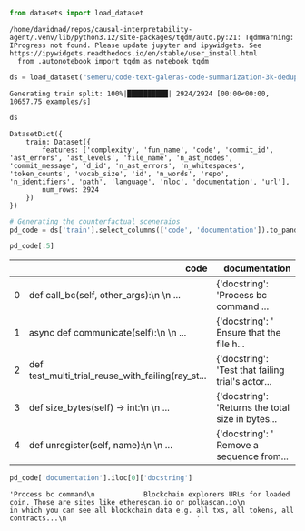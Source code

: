 

``` python
from datasets import load_dataset
```

    /home/davidnad/repos/causal-interpretability-agent/.venv/lib/python3.12/site-packages/tqdm/auto.py:21: TqdmWarning: IProgress not found. Please update jupyter and ipywidgets. See https://ipywidgets.readthedocs.io/en/stable/user_install.html
      from .autonotebook import tqdm as notebook_tqdm

<!-- WARNING: THIS FILE WAS AUTOGENERATED! DO NOT EDIT! -->

``` python
ds = load_dataset("semeru/code-text-galeras-code-summarization-3k-deduped")
```

    Generating train split: 100%|██████████| 2924/2924 [00:00<00:00, 10657.75 examples/s]

``` python
ds
```

    DatasetDict({
        train: Dataset({
            features: ['complexity', 'fun_name', 'code', 'commit_id', 'ast_errors', 'ast_levels', 'file_name', 'n_ast_nodes', 'commit_message', 'd_id', 'n_ast_errors', 'n_whitespaces', 'token_counts', 'vocab_size', 'id', 'n_words', 'repo', 'n_identifiers', 'path', 'language', 'nloc', 'documentation', 'url'],
            num_rows: 2924
        })
    })

``` python
# Generating the counterfactual sceneraios 
pd_code = ds['train'].select_columns(['code', 'documentation']).to_pandas()
```

``` python
pd_code[:5]
```

<div>
<style scoped>
    .dataframe tbody tr th:only-of-type {
        vertical-align: middle;
    }
&#10;    .dataframe tbody tr th {
        vertical-align: top;
    }
&#10;    .dataframe thead th {
        text-align: right;
    }
</style>

<table class="dataframe" data-quarto-postprocess="true" data-border="1">
<thead>
<tr style="text-align: right;">
<th data-quarto-table-cell-role="th"></th>
<th data-quarto-table-cell-role="th">code</th>
<th data-quarto-table-cell-role="th">documentation</th>
</tr>
</thead>
<tbody>
<tr>
<td data-quarto-table-cell-role="th">0</td>
<td>def call_bc(self, other_args):\n \n ...</td>
<td>{'docstring': 'Process bc command ...</td>
</tr>
<tr>
<td data-quarto-table-cell-role="th">1</td>
<td>async def communicate(self):\n \n ...</td>
<td>{'docstring': ' Ensure that the file h...</td>
</tr>
<tr>
<td data-quarto-table-cell-role="th">2</td>
<td>def test_multi_trial_reuse_with_failing(ray_st...</td>
<td>{'docstring': 'Test that failing trial's actor...</td>
</tr>
<tr>
<td data-quarto-table-cell-role="th">3</td>
<td>def size_bytes(self) -&gt; int:\n \n ...</td>
<td>{'docstring': 'Returns the total size in bytes...</td>
</tr>
<tr>
<td data-quarto-table-cell-role="th">4</td>
<td>def unregister(self, name):\n \n ...</td>
<td>{'docstring': ' Remove a sequence from...</td>
</tr>
</tbody>
</table>

</div>

``` python
pd_code['documentation'].iloc[0]['docstring']
```

    'Process bc command\n            Blockchain explorers URLs for loaded coin. Those are sites like etherescan.io or polkascan.io\n            in which you can see all blockchain data e.g. all txs, all tokens, all contracts...\n                                '
